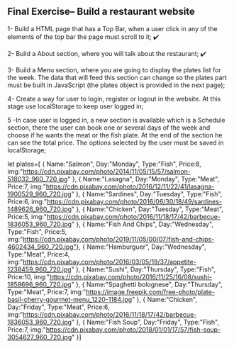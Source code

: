 ## Final Exercise– Build a restaurant website

1- Build a HTML page that has a Top Bar, when a user click in any of the elements of the top bar the page must scroll to it; ✔️

2- Build a About section, where you will talk about the restaurant; ✔️

3- Build a Menu section, where you are going to display the plates list for the week. The data that will feed this section can change so the plates part must be built in JavaScript (the plates object is provided in the next page);

4- Create a way for user to login, register or logout in the website. At this stage use localStorage to keep user logged in;

5 -In case user is logged in, a new section is available which is a Schedule section, there the user can book one or several days of the week and choose if he wants the meat or the fish plate. At the end of the section he can see the total price. The options selected by the user must be saved in
localStorage;

let plates=[
{
Name:"Salmon",
Day:"Monday",
Type:"Fish",
Price:8,
img:"https://cdn.pixabay.com/photo/2014/11/05/15/57/salmon-518032_960_720.jpg"
},
{
Name:"Lasagna",
Day:"Monday",
Type:"Meat",
Price:7,
img:"https://cdn.pixabay.com/photo/2016/12/11/22/41/lasagna-1900529_960_720.jpg"
},
{
Name:"Sardines",
Day:"Tuesday",
Type:"Fish",
Price:6,
img:"https://cdn.pixabay.com/photo/2016/06/30/18/49/sardines-1489626_960_720.jpg"
},
{
Name:"Chicken",
Day:"Tuesday",
Type:"Meat",
Price:5,
img:"https://cdn.pixabay.com/photo/2016/11/18/17/42/barbecue-1836053_960_720.jpg"
},
{
Name:"Fish And Chips",
Day:"Wednesday",
Type:"Fish",
Price:5,
img:"https://cdn.pixabay.com/photo/2019/11/05/00/07/fish-and-chips-4602434_960_720.jpg"},
{
Name:"Hamburguer",
Day:"Wednesday",
Type:"Meat",
Price:4,
img:"https://cdn.pixabay.com/photo/2016/03/05/19/37/appetite-1238459_960_720.jpg"
},
{
Name:"Sushi",
Day:"Thursday",
Type:"Fish",
Price:10,
img:"https://cdn.pixabay.com/photo/2016/11/25/16/08/sushi-1858696_960_720.jpg"
},
{
Name:"Spaghetti bolognese",
Day:"Thursday",
Type:"Meat",
Price:7,
img:"https://image.freepik.com/free-photo/plate-basil-cherry-gourmet-menu_1220-1184.jpg"
},
{
Name:"Chicken",
Day:"Friday",
Type:"Meat",
Price:6,
img:"https://cdn.pixabay.com/photo/2016/11/18/17/42/barbecue-1836053_960_720.jpg"
},
{
Name:"Fish Soup",
Day:"Friday",
Type:"Fish",
Price:7,
img:"https://cdn.pixabay.com/photo/2018/01/01/17/57/fish-soup-3054627_960_720.jpg"
}]
